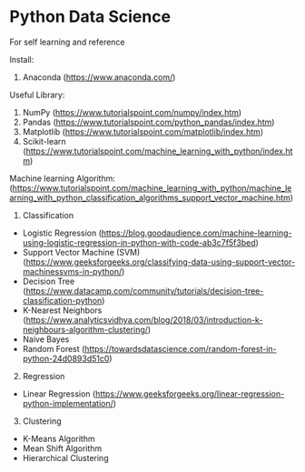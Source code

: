 # Python Data Science
For self learning and reference

Install:
1. Anaconda (https://www.anaconda.com/)

Useful Library:
1. NumPy (https://www.tutorialspoint.com/numpy/index.htm)
2. Pandas (https://www.tutorialspoint.com/python_pandas/index.htm)
3. Matplotlib (https://www.tutorialspoint.com/matplotlib/index.htm)
4. Scikit-learn (https://www.tutorialspoint.com/machine_learning_with_python/index.htm)

Machine learning Algorithm: (https://www.tutorialspoint.com/machine_learning_with_python/machine_learning_with_python_classification_algorithms_support_vector_machine.htm)
1. Classification 
- Logistic Regression (https://blog.goodaudience.com/machine-learning-using-logistic-regression-in-python-with-code-ab3c7f5f3bed)
- Support Vector Machine (SVM) (https://www.geeksforgeeks.org/classifying-data-using-support-vector-machinessvms-in-python/)
- Decision Tree (https://www.datacamp.com/community/tutorials/decision-tree-classification-python)
- K-Nearest Neighbors (https://www.analyticsvidhya.com/blog/2018/03/introduction-k-neighbours-algorithm-clustering/)
- Naive Bayes
- Random Forest (https://towardsdatascience.com/random-forest-in-python-24d0893d51c0)

2. Regression
- Linear Regression (https://www.geeksforgeeks.org/linear-regression-python-implementation/)

3. Clustering
- K-Means Algorithm
- Mean Shift Algorithm
- Hierarchical Clustering
